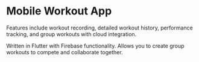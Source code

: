 # Mobile Workout App

Features include workout recording, detailed workout history, performance tracking, and group workouts with cloud integration.

Written in Flutter with Firebase functionality. Allows you to create group workouts to compete and collaborate together. 
